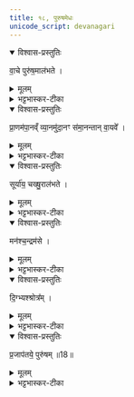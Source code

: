 ```yaml
---
title: १८, पुरुषमेधः
unicode_script: devanagari
---
```



<details open><summary>विश्वास-प्रस्तुतिः</summary>

वा॒चे पुरु॑ष॒माल॑भते ।
</details>

<details><summary>मूलम्</summary>

वा॒चे पुरु॑ष॒माल॑भते ।
</details>

<details><summary>भट्टभास्कर-टीका</summary>

1वाचे पुरुषं वाचः पूरकं शरीरम् ।   
</details>

<details open><summary>विश्वास-प्रस्तुतिः</summary>

प्रा॒णम॑पा॒नव्ँ व्या॒नमु॑दा॒नꣳ स॑मा॒नन्तान् वा॒यवे᳚ ।     
</details>

<details><summary>मूलम्</summary>

प्रा॒णम॑पा॒नव्ँ व्या॒नमु॑दा॒नꣳ स॑मा॒नन्तान् वा॒यवे᳚ ।     
</details>

<details><summary>भट्टभास्कर-टीका</summary>

प्राणादीन् तस्मिन् शरीरे स्थितान् वायुवृत्तिभेदान् ।
</details>

<details open><summary>विश्वास-प्रस्तुतिः</summary>

सूर्या॑य॒ चख्षु॒राल॑भते ।
</details>

<details><summary>मूलम्</summary>

सूर्या॑य॒ चख्षु॒राल॑भते ।
</details>

<details><summary>भट्टभास्कर-टीका</summary>

सूर्याय चक्षुः तस्मिन्नेव शरीरे स्थितम् ।
</details>

<details open><summary>विश्वास-प्रस्तुतिः</summary>

मन॑श्च॒न्द्रम॑से ।
</details>

<details><summary>मूलम्</summary>

मन॑श्च॒न्द्रम॑से ।
</details>

<details><summary>भट्टभास्कर-टीका</summary>

चन्द्रमसे मनः । मनसः प्रथमनिर्देशः सर्वप्रवृत्तिहेतुत्वेन तस्य प्राधान्यात् ।
</details>

<details open><summary>विश्वास-प्रस्तुतिः</summary>

दि॒ग्भ्यश्श्रोत्र᳚म् ।
</details>

<details><summary>मूलम्</summary>

दि॒ग्भ्यश्श्रोत्र᳚म् ।
</details>

<details><summary>भट्टभास्कर-टीका</summary>

दिग्भ्यः श्रोत्रं तत्रस्थम् ।
</details>

<details open><summary>विश्वास-प्रस्तुतिः</summary>

प्र॒जाप॑तये॒ पुरु॑षम् ॥18॥  
</details>

<details><summary>मूलम्</summary>

प्र॒जाप॑तये॒ पुरु॑षम् ॥18॥  
</details>

<details><summary>भट्टभास्कर-टीका</summary>

प्रजापतये सर्वपुरुषसमष्टिभूताय पुरुषं शरीरानुप्रविष्टमात्मानम् ॥

इति तृतीये चतुर्थे अष्टादशोऽनुवाकः ॥  

</details>

